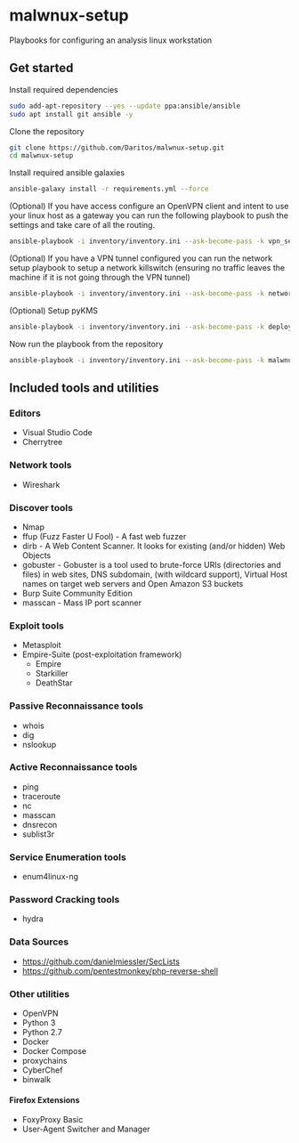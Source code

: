 # malwnux-setup

Playbooks for configuring an analysis linux workstation

## Get started

Install required dependencies

```bash
sudo add-apt-repository --yes --update ppa:ansible/ansible
sudo apt install git ansible -y
```

Clone the repository

```bash
git clone https://github.com/Daritos/malwnux-setup.git
cd malwnux-setup
```

Install required ansible galaxies

```bash
ansible-galaxy install -r requirements.yml --force
```

(Optional) If you have access configure an OpenVPN client and intent to use your linux host as a gateway you can run the following playbook to push the settings and take care of all the routing.

```bash
ansible-playbook -i inventory/inventory.ini --ask-become-pass -k vpn_setup_playbook.yml -u <insert_your_username_here>
```

(Optional) If you have a VPN tunnel configured you can run the network setup playbook to setup a network killswitch (ensuring no traffic leaves the machine if it is not going through the VPN tunnel)

```bash
ansible-playbook -i inventory/inventory.ini --ask-become-pass -k network_setup_playbook.yml -u <insert_your_username_here>
```

(Optional) Setup pyKMS

```bash
ansible-playbook -i inventory/inventory.ini --ask-become-pass -k deploy_kms_playbook.ymll -u <insert_your_username_here>
```

Now run the playbook from the repository

```bash
ansible-playbook -i inventory/inventory.ini --ask-become-pass -k malwnux_playbook.yml -u <insert_your_username_here>
```

## Included tools and utilities

### Editors

* Visual Studio Code
* Cherrytree

### Network tools

* Wireshark

### Discover tools

* Nmap
* ffup (Fuzz Faster U Fool) - A fast web fuzzer
* dirb - A Web Content Scanner. It looks for existing (and/or hidden) Web Objects
* gobuster - Gobuster is a tool used to brute-force URIs (directories and files) in web sites, DNS subdomain, (with wildcard support), Virtual Host names on target web servers and Open Amazon S3 buckets
* Burp Suite Community Edition
* masscan - Mass IP port scanner

### Exploit tools

* Metasploit
* Empire-Suite (post-exploitation framework)
  * Empire
  * Starkiller
  * DeathStar

### Passive Reconnaissance tools

* whois
* dig
* nslookup

### Active Reconnaissance tools

* ping
* traceroute
* nc
* masscan
* dnsrecon
* sublist3r

### Service Enumeration tools

* enum4linux-ng

### Password Cracking tools

* hydra

### Data Sources

* https://github.com/danielmiessler/SecLists
* https://github.com/pentestmonkey/php-reverse-shell

### Other utilities

* OpenVPN
* Python 3
* Python 2.7
* Docker
* Docker Compose
* proxychains
* CyberChef
* binwalk

#### Firefox Extensions

* FoxyProxy Basic
* User-Agent Switcher and Manager
